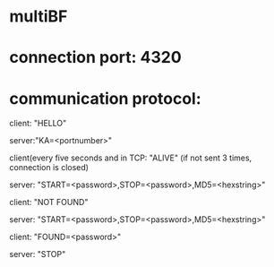 # multiBF

# connection port: 4320
# communication protocol:

client: "HELLO"

server:"KA=\<portnumber\>"

client(every five seconds and in TCP: "ALIVE" (if not sent 3 times, connection is closed)

server: "START=\<password\>,STOP=\<password\>,MD5=\<hexstring\>"
  
client: "NOT FOUND"

server: "START=\<password\>,STOP=\<password\>,MD5=\<hexstring\>"

client: "FOUND=\<password\>"
  
server: "STOP"
